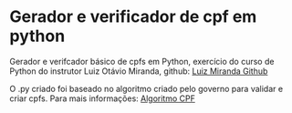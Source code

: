 # Gerador e verificador de cpf em python
 Gerador e verifcador básico de cpfs em Python, exercício do curso de Python do instrutor Luiz Otávio Miranda, github: [Luiz Miranda Github](https://github.com/luizomf)

O .py criado foi baseado no algoritmo criado pelo governo para validar e criar cpfs. Para mais informações: [Algoritmo CPF](https://www.macoratti.net/alg_cpf.htm)
